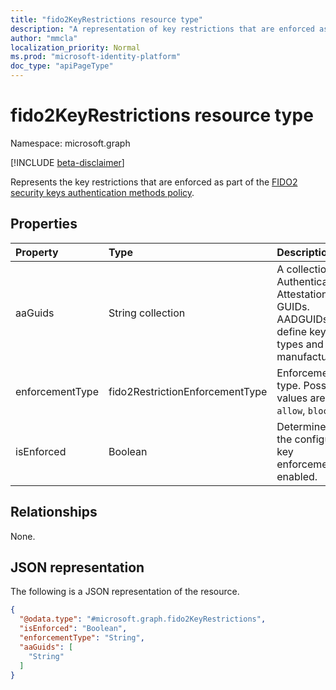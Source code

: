 ```yaml
---
title: "fido2KeyRestrictions resource type"
description: "A representation of key restrictions that are enforced as part of FIDO2 security keys authentication methods policy"
author: "mmcla"
localization_priority: Normal
ms.prod: "microsoft-identity-platform"
doc_type: "apiPageType"
---
```


# fido2KeyRestrictions resource type

Namespace: microsoft.graph

[!INCLUDE [beta-disclaimer](../../includes/beta-disclaimer.md)]

Represents the key restrictions that are enforced as part of the [FIDO2 security keys authentication methods policy](../resources/fido2authenticationmethodconfiguration.md).

## Properties
|Property|Type|Description|
|:---|:---|:---|
|aaGuids|String collection|A collection of Authenticator Attestation GUIDs. AADGUIDs define key types and manufacturers.|
|enforcementType|fido2RestrictionEnforcementType|Enforcement type. Possible values are: `allow`, `block`.|
|isEnforced|Boolean|Determines if the configured key enforcement is enabled.|

## Relationships
None.

## JSON representation
The following is a JSON representation of the resource.
<!-- {
  "blockType": "resource",
  "@odata.type": "microsoft.graph.fido2KeyRestrictions"
}
-->
``` json
{
  "@odata.type": "#microsoft.graph.fido2KeyRestrictions",
  "isEnforced": "Boolean",
  "enforcementType": "String",
  "aaGuids": [
    "String"
  ]
}
```

